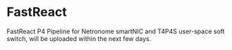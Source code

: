 # FastReact
FastReact P4 Pipeline for Netronome smartNIC and T4P4S user-space soft switch, will be uploaded within the next few days.
